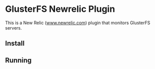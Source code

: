 # GlusterFS Newrelic Plugin

This is a New Relic (www.newrelic.com) plugin that monitors GlusterFS servers.

## Install


## Running
